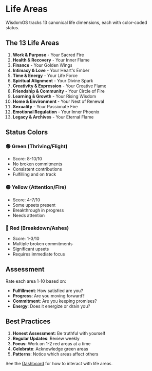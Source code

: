 # Life Areas

WisdomOS tracks 13 canonical life dimensions, each with color-coded status.

## The 13 Life Areas

1. **Work & Purpose** - Your Sacred Fire
2. **Health & Recovery** - Your Inner Flame
3. **Finance** - Your Golden Wings
4. **Intimacy & Love** - Your Heart's Ember
5. **Time & Energy** - Your Life Force
6. **Spiritual Alignment** - Your Divine Spark
7. **Creativity & Expression** - Your Creative Flame
8. **Friendship & Community** - Your Circle of Fire
9. **Learning & Growth** - Your Rising Wisdom
10. **Home & Environment** - Your Nest of Renewal
11. **Sexuality** - Your Passionate Fire
12. **Emotional Regulation** - Your Inner Phoenix
13. **Legacy & Archives** - Your Eternal Flame

## Status Colors

### 🟢 Green (Thriving/Flight)
- Score: 8-10/10
- No broken commitments
- Consistent contributions
- Fulfilling and on track

### 🟡 Yellow (Attention/Fire)
- Score: 4-7/10
- Some upsets present
- Breakthrough in progress
- Needs attention

### 🔴 Red (Breakdown/Ashes)
- Score: 1-3/10
- Multiple broken commitments
- Significant upsets
- Requires immediate focus

## Assessment

Rate each area 1-10 based on:
- **Fulfillment**: How satisfied are you?
- **Progress**: Are you moving forward?
- **Commitment**: Are you keeping promises?
- **Energy**: Does it energize or drain you?

## Best Practices

1. **Honest Assessment**: Be truthful with yourself
2. **Regular Updates**: Review weekly
3. **Focus**: Work on 1-2 red areas at a time
4. **Celebrate**: Acknowledge green areas
5. **Patterns**: Notice which areas affect others

See the [Dashboard](../getting-started/first-steps.md#explore-your-dashboard) for how to interact with life areas.
